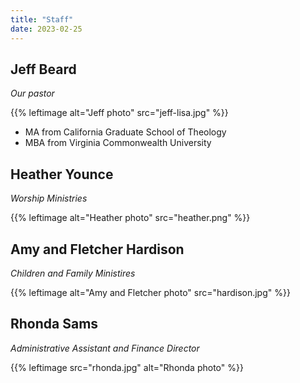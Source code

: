 ```yaml
---
title: "Staff"
date: 2023-02-25
---
```


## Jeff Beard

_Our pastor_

{{% leftimage alt="Jeff photo"  src="jeff-lisa.jpg" %}}

- MA from California Graduate School of Theology 
- MBA from Virginia Commonwealth University


## Heather Younce

_Worship Ministries_

{{% leftimage alt="Heather photo"  src="heather.png" %}}


## Amy and Fletcher Hardison

_Children and Family Ministires_

{{% leftimage alt="Amy and Fletcher photo" src="hardison.jpg" %}}

## Rhonda Sams

_Administrative Assistant and Finance Director_

{{% leftimage src="rhonda.jpg" alt="Rhonda photo" %}}
